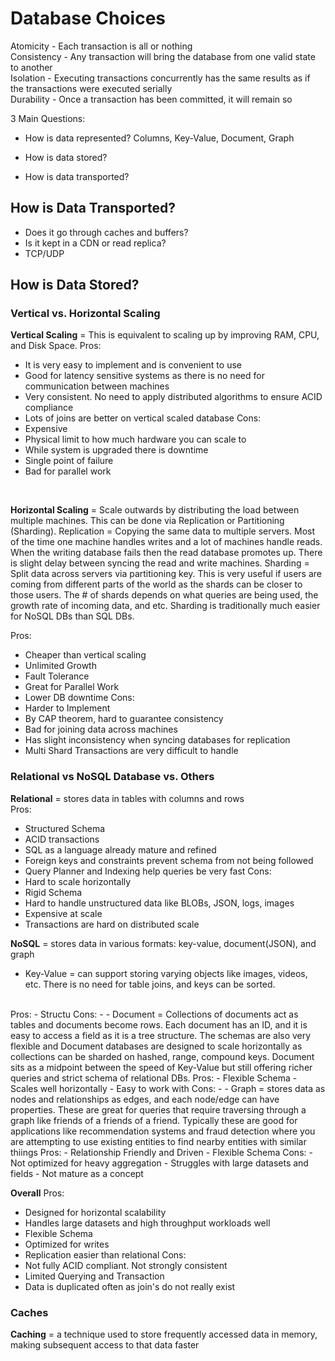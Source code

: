 # Database Choices

Atomicity - Each transaction is all or nothing  
Consistency - Any transaction will bring the database from one valid state to another  
Isolation - Executing transactions concurrently has the same results as if the transactions were executed serially  
Durability - Once a transaction has been committed, it will remain so  

3 Main Questions:
- How is data represented?
Columns, Key-Value, Document, Graph

- How is data stored?
- How is data transported?

## How is Data Transported?
- Does it go through caches and buffers?
- Is it kept in a CDN or read replica?
- TCP/UDP
## How is Data Stored?
### Vertical vs. Horizontal Scaling
**Vertical Scaling** = This is equivalent to scaling up by improving RAM, CPU, and Disk Space. 
Pros:  
- It is very easy to implement and is convenient to use
- Good for latency sensitive systems as there is no need for communication between machines
- Very consistent. No need to apply distributed algorithms to ensure ACID compliance
- Lots of joins are better on vertical scaled database
Cons:
- Expensive
- Physical limit to how much hardware you can scale to
- While system is upgraded there is downtime
- Single point of failure
- Bad for parallel work
<br>

**Horizontal Scaling** = Scale outwards by distributing the load between multiple machines. This can be done via Replication or Partitioning (Sharding).
Replication = Copying the same data to multiple servers. Most of the time one machine handles writes and a lot of machines handle reads. When the writing database fails then the read database promotes up. There is slight delay between syncing the read and write machines.
Sharding = Split data across servers via partitioning key. This is very useful if users are coming from different parts of the world as the shards can be closer to those users. The # of shards depends on what queries are being used, the growth rate of incoming data, and etc. Sharding is traditionally much easier for NoSQL DBs than SQL DBs.

Pros:
- Cheaper than vertical scaling
- Unlimited Growth
- Fault Tolerance
- Great for Parallel Work
- Lower DB downtime
Cons:
- Harder to Implement
- By CAP theorem, hard to guarantee consistency
- Bad for joining data across machines
- Has slight inconsistency when syncing databases for replication
- Multi Shard Transactions are very difficult to handle

### Relational vs NoSQL Database vs. Others
**Relational** = stores data in tables with columns and rows
<br>
Pros:
- Structured Schema
- ACID transactions
- SQL as a language already mature and refined
- Foreign keys and constraints prevent schema from not being followed
- Query Planner and Indexing help queries be very fast
Cons:
- Hard to scale horizontally
- Rigid Schema
- Hard to handle unstructured data like BLOBs, JSON, logs, images
- Expensive at scale
- Transactions are hard on distributed scale

**NoSQL** = stores data in various formats: key-value, document(JSON), and graph
- Key-Value = can support storing varying objects like images, videos, etc. There is no need for table joins, and keys can be sorted.
<br>
Pros:
- Structu
Cons:
-
- Document = Collections of documents act as tables and documents become rows. Each document has an ID, and it is easy to access a field as it is a tree structure. The schemas are also very flexible and Document databases are designed to scale horizontally as collections can be sharded on hashed, range, compound keys. Document sits as a midpoint between the speed of Key-Value but still offering richer queries and strict schema of relational DBs.
Pros:
- Flexible Schema
- Scales well horizontally
- Easy to work with
Cons:
- 
- Graph = stores data as nodes and relationships as edges, and each node/edge can have properties. These are great for queries that require traversing through a graph like friends of a friends of a friend. Typically these are good for applications like recommendation systems and fraud detection where you are attempting to use existing entities to find nearby entities with similar thiings
Pros:
- Relationship Friendly and Driven
- Flexible Schema
Cons:
- Not optimized for heavy aggregation
- Struggles with large datasets and fields
- Not mature as a concept

**Overall**
Pros:
- Designed for horizontal scalability 
- Handles large datasets and high throughput workloads well
- Flexible Schema
- Optimized for writes
- Replication easier than relational
Cons:
- Not fully ACID compliant. Not strongly consistent
- Limited Querying and Transaction
- Data is duplicated often as join's do not really exist

### Caches
**Caching** = a technique used to store frequently accessed data in memory, making subsequent access to that data faster

